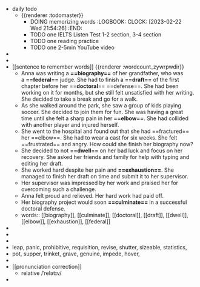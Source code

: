 - daily todo
	- {{renderer :todomaster}}
		- DOING memorizing words
		  :LOGBOOK:
		  CLOCK: [2023-02-22 Wed 21:54:26]
		  :END:
		- TODO one IELTS Listen Test 1-2 section, 3-4 section
		- TODO one reading practice
		- TODO one 2-5min YouTube video
-
-
- [[sentence to remember words]] {{renderer :wordcount_zywrpwdir}}
	- Anna was writing a **==biography==** of her grandfather, who was a **==federal==** judge. She had to finish a **==draft==** of the first chapter before her ==**doctoral**== ==defense==. She had been working on it for months, but she still felt unsatisfied with her writing. She decided to take a break and go for a walk.
	- As she walked around the park, she saw a group of kids playing soccer. She decided to join them for fun. She was having a great time until she felt a sharp pain in her **==elbow==**. She had collided with another player and injured herself.
	- She went to the hospital and found out that she had ==fractured== her ==elbow==. She had to wear a cast for six weeks. She felt ==frustrated== and angry. How could she finish her biography now?
	- She decided to not **==dwell==** on her bad luck and focus on her recovery. She asked her friends and family for help with typing and editing her draft.
	- She worked hard despite her pain and **==exhaustion==**. She managed to finish her draft on time and submit it to her supervisor.
	- Her supervisor was impressed by her work and praised her for overcoming such a challenge.
	- Anna felt proud and relieved. Her hard work had paid off.
	- Her biography project would soon **==culminate==** in a successful doctoral defense.
	- words:: [[biography]], [[culminate]], [[doctoral]], [[draft]], [[dwell]], [[elbow]], [[exhaustion]], [[federal]]
-
-
-
- leap, panic, prohibitive, requisition, revise, shutter, sizeable, statistics,
- pot, supper,  trinket, grave,  genuine, impede, hover,
-
- [[pronunciation correction]]
	- relative  /ˈrelətɪv/
-
